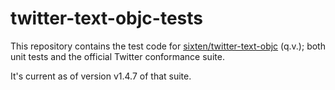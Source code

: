 twitter-text-objc-tests
===========

This repository contains the test code for [sixten/twitter-text-objc](https://github.com/sixten/twitter-text-objc) (q.v.); both unit tests and the official Twitter conformance suite.

It's current as of version v1.4.7 of that suite.
